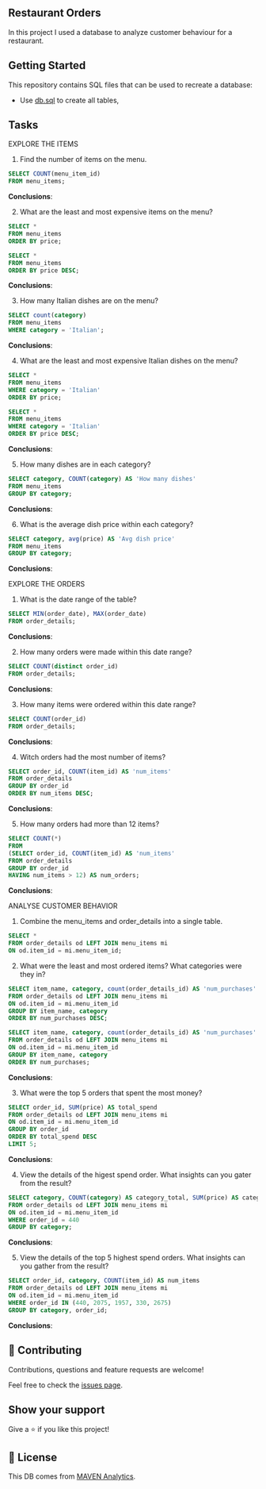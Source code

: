 ## Restaurant Orders

In this project I used a database to analyze customer behaviour for a restaurant.

## Getting Started

This repository contains SQL files that can be used to recreate a database:
- Use [db.sql](https://github.com/MagdalenaMW/MySQL-Project_Restaurant-Orders-/blob/main/create_restaurant_db.sql) to create all tables,

## Tasks
EXPLORE THE ITEMS

1) Find the number of items on the menu.
``` sql
SELECT COUNT(menu_item_id)
FROM menu_items;
```
**Conclusions**:

2) What are the least and most expensive items on the menu?
```sql
SELECT * 
FROM menu_items
ORDER BY price;
```
```sql
SELECT * 
FROM menu_items
ORDER BY price DESC;
```
**Conclusions**:

3) How many Italian dishes are on the menu?
```sql
SELECT count(category) 
FROM menu_items
WHERE category = 'Italian';
```
**Conclusions**:

4) What are the least and most expensive Italian dishes on the menu?
```sql
SELECT * 
FROM menu_items
WHERE category = 'Italian'
ORDER BY price;
```
```sql
SELECT * 
FROM menu_items
WHERE category = 'Italian'
ORDER BY price DESC;
```
**Conclusions**:

5) How many dishes are in each category?
```sql
SELECT category, COUNT(category) AS 'How many dishes'
FROM menu_items
GROUP BY category;
```
**Conclusions**:

6) What is the average dish price within each category?
```sql
SELECT category, avg(price) AS 'Avg dish price'
FROM menu_items
GROUP BY category;
```
**Conclusions**:

EXPLORE THE ORDERS

1) What is the date range of the table?
```sql
SELECT MIN(order_date), MAX(order_date)
FROM order_details;
```
**Conclusions**:

2) How many orders were made within this date range?
```sql
SELECT COUNT(distinct order_id)
FROM order_details;
```
**Conclusions**:

3) How many items were ordered within this date range?
```sql
SELECT COUNT(order_id)
FROM order_details;
```
**Conclusions**:

4) Witch orders had the most number of items?
```sql
SELECT order_id, COUNT(item_id) AS 'num_items'
FROM order_details
GROUP BY order_id
ORDER BY num_items DESC;
```
**Conclusions**:

5) How many orders had more than 12 items?
```sql
SELECT COUNT(*)
FROM
(SELECT order_id, COUNT(item_id) AS 'num_items'
FROM order_details
GROUP BY order_id 
HAVING num_items > 12) AS num_orders;
```
**Conclusions**:

ANALYSE CUSTOMER BEHAVIOR
1) Combine the menu_items and order_details into a single table.
``` sql
SELECT *
FROM order_details od LEFT JOIN menu_items mi
ON od.item_id = mi.menu_item_id;
```
2) What were the least and most ordered items? What categories were they in?
``` sql
SELECT item_name, category, count(order_details_id) AS 'num_purchases'
FROM order_details od LEFT JOIN menu_items mi
ON od.item_id = mi.menu_item_id
GROUP BY item_name, category
ORDER BY num_purchases DESC;
```
``` sql
SELECT item_name, category, count(order_details_id) AS 'num_purchases'
FROM order_details od LEFT JOIN menu_items mi
ON od.item_id = mi.menu_item_id
GROUP BY item_name, category
ORDER BY num_purchases;
```
**Conclusions**:

3) What were the top 5 orders that spent the most money?
``` sql
SELECT order_id, SUM(price) AS total_spend
FROM order_details od LEFT JOIN menu_items mi
ON od.item_id = mi.menu_item_id
GROUP BY order_id
ORDER BY total_spend DESC
LIMIT 5;
```
**Conclusions**:

4) View the details of the higest spend order. What insights can you gater from the result?
``` sql
SELECT category, COUNT(category) AS category_total, SUM(price) AS category_spend
FROM order_details od LEFT JOIN menu_items mi
ON od.item_id = mi.menu_item_id
WHERE order_id = 440
GROUP BY category;
```
**Conclusions**:

5) View the details of the top 5 highest spend orders. What insights can you gather from the result?
``` sql
SELECT order_id, category, COUNT(item_id) AS num_items
FROM order_details od LEFT JOIN menu_items mi
ON od.item_id = mi.menu_item_id
WHERE order_id IN (440, 2075, 1957, 330, 2675)
GROUP BY category, order_id;
```
**Conclusions**:


## 🤝 Contributing

Contributions, questions and feature requests are welcome!

Feel free to check the [issues page](https://github.com/MagdalenaMW/MySQL-Project_Restaurant-Orders-/issues).

## Show your support

Give a ⭐️ if you like this project!

## 📝 License
This DB comes from [MAVEN Analytics](https://mavenanalytics.io/data-playground?pageSize=10). 
